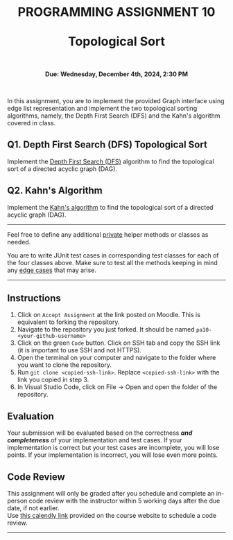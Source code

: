 
<center><h1>PROGRAMMING ASSIGNMENT 10
<br/><br/>Topological Sort</h1>
<br/>

**Due: Wednesday, December 4th, 2024, 2:30 PM**</center>

<br/>

In this assignment, you are to implement the provided Graph interface using edge list representation and implement the two topological sorting algorithms, namely, the Depth First Search (DFS) and the Kahn's algorithm covered in class.

## Q1. Depth First Search (DFS) Topological Sort

Implement the [Depth First Search (DFS)](https://fahadsultan.com/csc223/datastructs/graphs_topo_dfs.html) algorithm to find the topological sort of a directed acyclic graph (DAG).

## Q2. Kahn's Algorithm

Implement the [Kahn's algorithm](https://fahadsultan.com/csc223/datastructs/graphs_topo_kahn.html) to find the topological sort of a directed acyclic graph (DAG).

--- 

Feel free to define any additional <u>private</u> helper methods or classes as needed. 

You are to write JUnit test cases in corresponding test classes for each of the four classes above. Make sure to test all the methods keeping in mind any <u>edge cases</u> that may arise.

---

## **Instructions**
1. Click on `Accept Assignment` at the link posted on Moodle. This is equivalent to forking the repository.</font>
2. Navigate to the repository you just forked. It should be named `pa10-<your-github-username>`
3. Click on the green `Code` button. Click on SSH tab and copy the SSH link (it is important to use SSH and not HTTPS).
4. Open the terminal on your computer and navigate to the folder where you want to clone the repository.
5. Run `git clone <copied-ssh-link>`. Replace `<copied-ssh-link>` with the link you copied in step 3.
6. In Visual Studio Code, click on File -> Open and open the folder of the repository. 

## Evaluation

Your submission will be evaluated based on the correctness **_and completeness_** of your implementation and test cases. If your implementation is correct but your test cases are incomplete, you will lose points. If your implementation is incorrect, you will lose even more points.

## **Code Review**
This assignment will only be graded after you schedule and complete an in-person code review 
with the instructor within 5 working days after the due date, if not earlier. \
Use [this calendly link](https://calendly.com/ssultan-dpq/) provided on the course website to schedule a code review.

---
